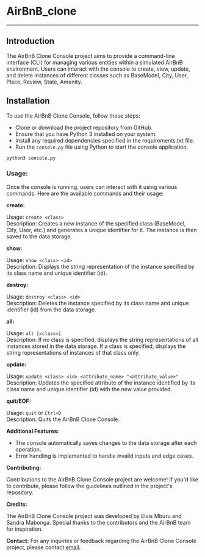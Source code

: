 # AirBnB_clone
---

## Introduction

The AirBnB Clone Console project aims to provide a command-line interface (CLI) for managing various entities within a simulated AirBnB environment. Users can interact with the console to create, view, update, and delete instances of different classes such as BaseModel, City, User, Place, Review, State, Amenity.

## Installation

To use the AirBnB Clone Console, follow these steps:

- Clone or download the project repository from GitHub.
- Ensure that you have Python 3 installed on your system.
- Install any required dependencies specified in the requirements.txt file.
- Run the `console.py` file using Python to start the console application.
```bash
python3 console.py
```
  
### Usage:

Once the console is running, users can interact with it using various commands. Here are the available commands and their usage:

**create:**

Usage: `create <class>`  
Description: Creates a new instance of the specified class (BaseModel, City, User, etc.) and generates a unique identifier for it. The instance is then saved to the data storage.  

**show:**

Usage: `show <class> <id>`  
Description: Displays the string representation of the instance specified by its class name and unique identifier (id).  

**destroy:**

Usage: `destroy <class> <id>`  
Description: Deletes the instance specified by its class name and unique identifier (id) from the data storage.  

**all:**

Usage: `all [<class>]`  
Description: If no class is specified, displays the string representations of all instances stored in the data storage. If a class is specified, displays the string representations of instances of that class only.  

**update:**

Usage: `update <class> <id> <attribute_name> "<attribute_value>"`  
Description: Updates the specified attribute of the instance identified by its class name and unique identifier (id) with the new value provided.  

**quit/EOF:**

Usage: `quit` or `Ctrl+D`  
Description: Quits the AirBnB Clone Console.  

**Additional Features:**

- The console automatically saves changes to the data storage after each operation.  
- Error handling is implemented to handle invalid inputs and edge cases.  

**Contributing:**

Contributions to the AirBnB Clone Console project are welcome! If you'd like to contribute, please follow the guidelines outlined in the project's repository.  

**Credits:**

The AirBnB Clone Console project was developed by Elvis Mburu and Sandra Mabonga. Special thanks to the contributors and the AirBnB team for inspiration.  

**Contact:**
For any inquiries or feedback regarding the AirBnB Clone Console project, please contact [email](mburuelvis21@gmail.com).  
